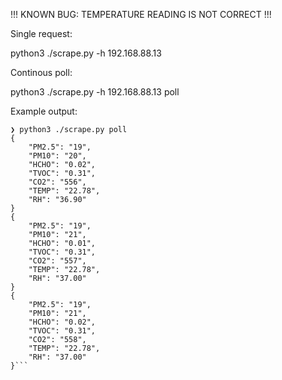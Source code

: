 !!! KNOWN BUG: TEMPERATURE READING IS NOT CORRECT !!!


Single request:

python3 ./scrape.py -h 192.168.88.13

Continous poll:

python3 ./scrape.py -h 192.168.88.13 poll


Example output:
```
❯ python3 ./scrape.py poll
{
    "PM2.5": "19",
    "PM10": "20",
    "HCHO": "0.02",
    "TVOC": "0.31",
    "CO2": "556",
    "TEMP": "22.78",
    "RH": "36.90"
}
{
    "PM2.5": "19",
    "PM10": "21",
    "HCHO": "0.01",
    "TVOC": "0.31",
    "CO2": "557",
    "TEMP": "22.78",
    "RH": "37.00"
}
{
    "PM2.5": "19",
    "PM10": "21",
    "HCHO": "0.02",
    "TVOC": "0.31",
    "CO2": "558",
    "TEMP": "22.78",
    "RH": "37.00"
}```